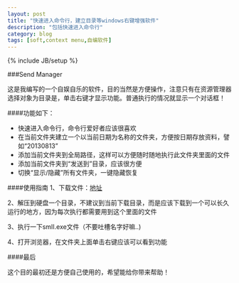 ```yaml
---
layout: post
title: "快速进入命令行，建立目录等windows右键增强软件"
description: "包括快速进入命令行"
category: blog
tags: [soft,context menu,自编软件]
---
```

{% include JB/setup %}

###Send Manager

这是我编写的一个自娱自乐的软件，目的当然是方便操作，注意只有在资源管理器选择对象为目录是，单击右键才显示功能。普通执行的情况就显示一个对话框！

####功能如下：

+ 快速进入命令行，命令行爱好者应该很喜欢
+ 在当前文件夹建立一个以当前日期为名称的文件夹，方便按日期存放资料，譬如“20130813”
+ 添加当前文件夹到全局路径，这样可以方便随时随地执行此文件夹里面的文件
+ 添加当前文件夹到“发送到”目录，应该很方便
+ 切换“显示/隐藏”所有文件夹，一键隐藏恢复


####使用指南
1、下载文件：[地址](http://pan.baidu.com/share/link?shareid=1248082714&uk=2097495678)


2、解压到硬盘一个目录，不建议到当前下载目录，而是应该下载到一个可以长久运行的地方，因为每次执行都需要用到这个里面的文件

3、执行一下smII.exe文件（不要吐槽名字好嘛..)

4、打开浏览器，在文件夹上面单击右键应该可以看到功能


####最后

这个目的最初还是方便自己使用的，希望能给你带来帮助！



